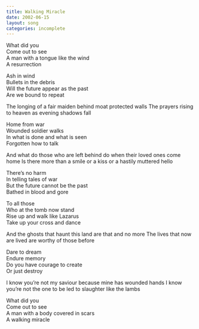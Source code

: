```yaml
---
title: Walking Miracle
date: 2002-06-15
layout: song
categories: incomplete
---
```

What did you  
Come out to see  
A man with a tongue like the wind  
A resurrection  

Ash in wind  
Bullets in the debris  
Will the future appear as the past  
Are we bound to repeat

<div class="chorus">The longing of a fair maiden behind moat protected walls  
The prayers rising to heaven as evening shadows fall</div>

Home from war  
Wounded soldier walks  
In what is done and what is seen  
Forgotten how to talk

<div class="chorus">And what do those who are left behind do when their loved ones come home  
Is there more than a smile or a kiss or a hastily muttered hello</div>

There’s no harm  
In telling tales of war  
But the future cannot be the past  
Bathed in blood and gore

To all those  
Who at the tomb now stand  
Rise up and walk like Lazarus  
Take up your cross and dance

<div class="chorus">And the ghosts that haunt this land are that and no more  
The lives that now are lived are worthy of those before</div>

Dare to dream  
Endure memory  
Do you have courage to create  
Or just destroy

<div class="chorus">I know you’re not my saviour because mine has wounded hands  
I know you’re not the one to be led to slaughter like the lambs</div>

What did you  
Come out to see  
A man with a body covered in scars  
A walking miracle
